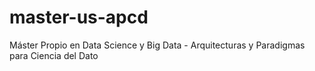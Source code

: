 # master-us-apcd
Máster Propio en Data Science y Big Data - Arquitecturas y Paradigmas para Ciencia del Dato

